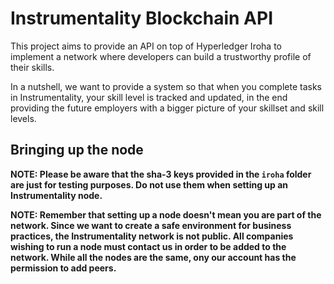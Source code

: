 # Instrumentality Blockchain API

This project aims to provide an API on top of Hyperledger Iroha to implement a network where developers can build a trustworthy profile of their skills.

In a nutshell, we want to provide a system so that when you complete tasks in Instrumentality, your skill level is tracked and updated, 
in the end providing the future employers with a bigger picture of your skillset and skill levels.

## Bringing up the node

**NOTE: Please be aware that the sha-3 keys provided in the `iroha` folder are just for testing purposes. Do not use them when setting up an Instrumentality node.**

**NOTE: Remember that setting up a node doesn't mean you are part of the network. Since we want to create a safe environment for business practices, the Instrumentality network is not public.
All companies wishing to run a node must contact us in order to be added to the network. While all the nodes are the same, ony our account has the permission to add peers.**

